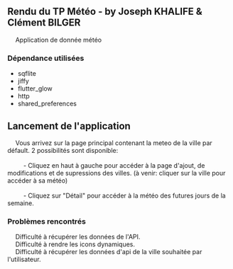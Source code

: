 ## Rendu du TP Météo - by Joseph KHALIFE & Clément BILGER

&emsp; Application de donnée météo

### Dépendance utilisées

- sqflite
- jiffy
- flutter_glow
- http
- shared_preferences

## Lancement de l'application

&emsp; Vous arrivez sur la page principal contenant la meteo de la ville par défault.
2 possibilités sont disponible:<br><br>
                  &emsp; &emsp; - Cliquez en haut à gauche pour accéder à la page d'ajout, de modifications et de supressions des villes. (à venir: cliquer sur la ville pour accéder à sa météo)<br>
                   <br> &emsp; &emsp; - Cliquez sur "Détail" pour accéder à la météo des futures jours de la semaine.


### Problèmes rencontrés
 
&emsp; Difficulté à récupérer les données de l'API.<br>
&emsp; Difficulté à rendre les icons dynamiques.<br>
&emsp; Difficulté à récupérer les données d'api de la ville souhaitée par l'utilisateur.<br>
